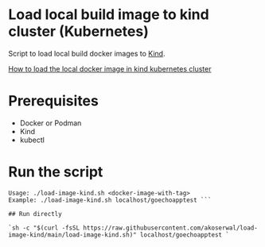 # Load local build image to kind cluster (Kubernetes)

Script to load local build docker images to [Kind](https://kind.sigs.k8s.io/).

[How to load the local docker image in kind kubernetes cluster](https://akoserwal.medium.com/how-to-load-the-local-docker-image-in-kind-kubernetes-cluster-a21f0b8327ba)

# Prerequisites
* Docker or Podman
* Kind
* kubectl

# Run the script

``` Load local build image to kind cluster 
Usage: ./load-image-kind.sh <docker-image-with-tag>
Example: ./load-image-kind.sh localhost/goechoapptest ```

## Run directly

`sh -c "$(curl -fsSL https://raw.githubusercontent.com/akoserwal/load-image-kind/main/load-image-kind.sh)" localhost/goechoapptest `
